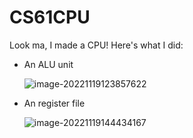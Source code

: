 # CS61CPU

Look ma, I made a CPU! Here's what I did:

- An ALU unit

  ![image-20221119123857622](https://cdn.jsdelivr.net/gh/Misaka-9982-coder/img_hosting/img/image-20221119123857622.png)

- An register file

  ![image-20221119144434167](https://cdn.jsdelivr.net/gh/Misaka-9982-coder/img_hosting/img/image-20221119144434167.png)
